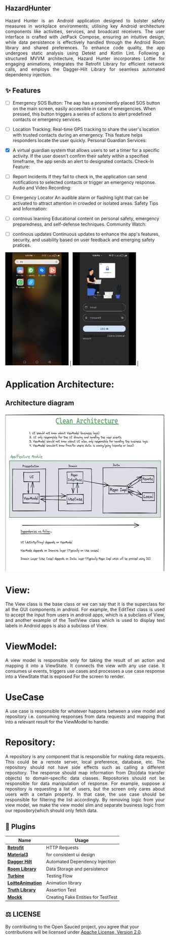 ## HazardHunter

<div align='justify'>
Hazard Hunter is an Android application designed to bolster safety measures in workplace environments, utilising key Android architecture components like activities, services, and broadcast receivers. The user interface is crafted with JetPack Compose, ensuring an intuitive design, while data persistence is effectively handled through the Android Room library and shared preferences. To enhance code quality, the app undergoes static analysis using Detekt and Kotlin Lint. Following a structured MVVM architecture, Hazard Hunter incorporates Lottie for engaging animations, integrates the Retrofit Library for efficient network calls, and employs the Dagger-Hilt Library for seamless automated dependency injection. 
  
</div>



## ✨ Features
 - [ ] Emergency SOS Button:
   The aap has a prominently placed SOS button on the main screen, easily accessible in case of emergencies. When pressed, this button triggers a series of actions 
   to alert predefined contacts or emergency services.
  
- [ ] Location Tracking:
Real-time GPS tracking to share the user's location with trusted contacts during an emergency. This feature helps responders locate the user quickly.
Personal Guardian Services:

- [x] A virtual guardian system that allows users to set a timer for a specific activity. If the user doesn't confirm their safety within a specified timeframe, the app sends an alert to designated contacts.
Check-In Feature:

- [ ] Report Incidents
   If they fail to check in, the application can send notifications to selected contacts or trigger an emergency response. Audio and Video Recording:

- [ ] Emergency Locator
An audible alarm or flashing light that can be activated to attract attention in crowded or isolated areas.
Safety Tips and Information:

- [ ] contnous learning
Educational content on personal safety, emergency preparedness, and self-defense techniques.
Community Watch:

- [ ] continous updates
Continuous updates to enhance the app's features, security, and usability based on user feedback and emerging safety pratices.




<img src="app/src/main/res/drawable/hazardhunt.gif" width="200"> | <img src="app/src/main/res/drawable/hazardhunt2.gif" width="200"> |

# Application Architecture:

## Architecture diagram

<img src= "app/src/main/res/drawable/app_architecture.jpg" width="5000" height="500">

# View:
<div align='justify'>
The View class is the base class or we can say that it is the superclass for all the GUI components in android. For example, the EditText class is used to accept the input from users in android apps, which is a subclass of View, and another example of the TextView class which is used to display text labels in Android apps is also a subclass of View. 
</div>

# ViewModel:
<div align='justify'>
A view model is responsible only for taking the result of an action and mapping it into a ViewState. It connects the view with any use case. It consumes ui events, triggers use cases and processes a use case response into a ViewState that is exposed For the screen to render.
</div>

# UseCase
<div align='justify'>
A use case is responsible for whatever happens between a view model and repository i.e. consuming responses from data requests and mapping that into a relevant result for the ViewModel to handle.
</div>

# Repository:
<div align='justify'>
A repository is any component that is responsible for making data requests. This could be a remote server, local preference, database, etc. The repository should not have side effects such as calling a different repository. The response should map information from Dto(data transfer objects) to domain-specific data classes.
 Repositories should not be responsible for data manipulation of response. For example, suppose a repository is requesting a list of users, but the screen only cares about users with a certain property. In that case, the use case should be responsible for filtering the list accordingly. By removing logic from your view model, we make the view model slim and separate business logic from our repository(which should only fetch data.
</div>



## 🔌 Plugins

| Name                                                    | Usage                                               |
| ------------------------------------------------------- | --------------------------------------------------- |
| [**Retrofit**](https://square.github.io/retrofit/)      | HTTP Requests                                       |
| [**Material3**](https://bumptech.github.io/glide/)          | for consistent ui design                                |
| [**Dagger Hilt**](https://developer.android.com/training/dependency-injection/hilt-android/)| Automated Dependency Injection                |
| [**Room Library**](https://developer.android.com/jetpack/androidx/releases/room)| Data Storage and persistence|
| [**Turbine**](https://github.com/cashapp/turbine)| Testing Flow|
| [**LoitteAnimation**](https://airbnb.io/projects/lottie-android/)|Animation library|
| [**Truth Library**](https://truth.dev/)|Assertion Test|
| [**Mockk**](https://mockk.io/)|Creating Fake Entities for TestTest|

## ⚖️ LICENSE

By contributing to the Open Sauced project, you agree that your contributions will be licensed under [Apache License, Version 2.0](https://www.apache.org/licenses/LICENSE-2.0).



